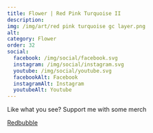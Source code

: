 ```yaml
---
title: Flower | Red Pink Turquoise II
description: 
img: /img/art/red pink turquoise gc layer.png
alt: 
category: Flower
order: 32
social:
  facebook: /img/social/facebook.svg
  instagram: /img/social/instagram.svg
  youtube: /img/social/youtube.svg
  facebookAlt: Facebook
  instagramAlt: Instagram
  youtubeAlt: Youtube
---
```

Like what you see? Support me with some merch

<a href='https://www.redbubble.com/shop/ap/103160190' class="btn btn-primary store-link">
Redbubble
</a>